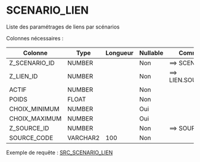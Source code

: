 # SCENARIO_LIEN

Liste des paramétrages de liens par scénarios

Colonnes nécessaires :


|Colonne      |Type    |Longueur|Nullable|Commentaire         |
|-------------|--------|--------|--------|--------------------|
|Z_SCENARIO_ID|NUMBER  |        |Non     |==> SCENARIO.ID     |
|Z_LIEN_ID    |NUMBER  |        |Non     |==> LIEN.SOURCE_CODE|
|ACTIF        |NUMBER  |        |Non     |                    |
|POIDS        |FLOAT   |        |Non     |                    |
|CHOIX_MINIMUM|NUMBER  |        |Oui     |                    |
|CHOIX_MAXIMUM|NUMBER  |        |Oui     |                    |
|Z_SOURCE_ID  |NUMBER  |        |Non     |==> SOURCE.CODE     |
|SOURCE_CODE  |VARCHAR2|100     |Non     |                    |


Exemple de requête :
[SRC_SCENARIO_LIEN](../Apogée/SRC_SCENARIO_LIEN.sql)